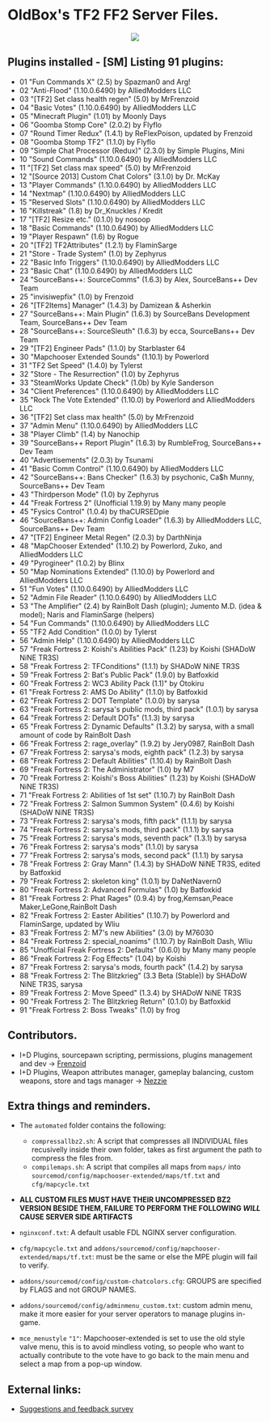 # OldBox's TF2 FF2 Server Files.
<p align="center">
  <img src="https://i.imgur.com/MtDftHn.png"></img>
<p>
  
## Plugins installed - [SM] Listing 91 plugins:
-  01 "Fun Commands X" (2.5) by Spazman0 and Arg!
-  02 "Anti-Flood" (1.10.0.6490) by AlliedModders LLC
-  03 "[TF2] Set class health regen" (5.0) by MrFrenzoid
-  04 "Basic Votes" (1.10.0.6490) by AlliedModders LLC
-  05 "Minecraft Plugin" (1.01) by Moonly Days
-  06 "Goomba Stomp Core" (2.0.2) by Flyflo
-  07 "Round Timer Redux" (1.4.1) by ReFlexPoison, updated by Frenzoid
-  08 "Goomba Stomp TF2" (1.1.0) by Flyflo
-  09 "Simple Chat Processor (Redux)" (2.3.0) by Simple Plugins, Mini
-  10 "Sound Commands" (1.10.0.6490) by AlliedModders LLC
-  11 "[TF2] Set class max speed" (5.0) by MrFrenzoid
-  12 "[Source 2013] Custom Chat Colors" (3.1.0) by Dr. McKay
-  13 "Player Commands" (1.10.0.6490) by AlliedModders LLC
-  14 "Nextmap" (1.10.0.6490) by AlliedModders LLC
-  15 "Reserved Slots" (1.10.0.6490) by AlliedModders LLC
-  16 "Killstreak" (1.8) by Dr_Knuckles / Kredit
-  17 "[TF2] Resize etc." (0.1.0) by nosoop
-  18 "Basic Commands" (1.10.0.6490) by AlliedModders LLC
-  19 "Player Respawn" (1.6) by Rogue
-  20 "[TF2] TF2Attributes" (1.2.1) by FlaminSarge
-  21 "Store - Trade System" (1.0) by Zephyrus
-  22 "Basic Info Triggers" (1.10.0.6490) by AlliedModders LLC
-  23 "Basic Chat" (1.10.0.6490) by AlliedModders LLC
-  24 "SourceBans++: SourceComms" (1.6.3) by Alex, SourceBans++ Dev Team
-  25 "invisiwepfix" (1.0) by Frenzoid
-  26 "[TF2Items] Manager" (1.4.3) by Damizean & Asherkin
-  27 "SourceBans++: Main Plugin" (1.6.3) by SourceBans Development Team, SourceBans++ Dev Team
-  28 "SourceBans++: SourceSleuth" (1.6.3) by ecca, SourceBans++ Dev Team
-  29 "[TF2] Engineer Pads" (1.1.0) by Starblaster 64
-  30 "Mapchooser Extended Sounds" (1.10.1) by Powerlord
-  31 "TF2 Set Speed" (1.4.0) by Tylerst
-  32 "Store - The Resurrection" (1.0) by Zephyrus
-  33 "SteamWorks Update Check" (1.0b) by Kyle Sanderson
-  34 "Client Preferences" (1.10.0.6490) by AlliedModders LLC
-  35 "Rock The Vote Extended" (1.10.0) by Powerlord and AlliedModders LLC
-  36 "[TF2] Set class max health" (5.0) by MrFrenzoid
-  37 "Admin Menu" (1.10.0.6490) by AlliedModders LLC
-  38 "Player Climb" (1.4) by Nanochip
-  39 "SourceBans++ Report Plugin" (1.6.3) by RumbleFrog, SourceBans++ Dev Team
-  40 "Advertisements" (2.0.3) by Tsunami
-  41 "Basic Comm Control" (1.10.0.6490) by AlliedModders LLC
-  42 "SourceBans++: Bans Checker" (1.6.3) by psychonic, Ca$h Munny, SourceBans++ Dev Team
-  43 "Thirdperson Mode" (1.0) by Zephyrus
-  44 "Freak Fortress 2" (Unofficial 1.19.9) by Many many people
-  45 "Fysics Control" (1.0.4) by thaCURSEDpie
-  46 "SourceBans++: Admin Config Loader" (1.6.3) by AlliedModders LLC, SourceBans++ Dev Team
-  47 "[TF2] Engineer Metal Regen" (2.0.3) by DarthNinja
-  48 "MapChooser Extended" (1.10.2) by Powerlord, Zuko, and AlliedModders LLC
-  49 "Pyrogineer" (1.0.2) by Blinx
-  50 "Map Nominations Extended" (1.10.0) by Powerlord and AlliedModders LLC
-  51 "Fun Votes" (1.10.0.6490) by AlliedModders LLC
-  52 "Admin File Reader" (1.10.0.6490) by AlliedModders LLC
-  53 "The Amplifier" (2.4) by RainBolt Dash (plugin); Jumento M.D. (idea & model); Naris and FlaminSarge (helpers)
-  54 "Fun Commands" (1.10.0.6490) by AlliedModders LLC
-  55 "TF2 Add Condition" (1.0.0) by Tylerst
-  56 "Admin Help" (1.10.0.6490) by AlliedModders LLC
-  57 "Freak Fortress 2: Koishi's Abilities Pack" (1.23) by Koishi (SHADoW NiNE TR3S)
-  58 "Freak Fortress 2: TFConditions" (1.1.1) by SHADoW NiNE TR3S
-  59 "Freak Fortress 2: Bat's Public Pack" (1.9.0) by Batfoxkid
-  60 "Freak Fortress 2: WC3 Ability Pack (1.1)" by Otokiru
-  61 "Freak Fortress 2: AMS Do Ability" (1.1.0) by Batfoxkid
-  62 "Freak Fortress 2: DOT Template" (1.0.0) by sarysa
-  63 "Freak Fortress 2: sarysa's public mods, third pack" (1.0.1) by sarysa
-  64 "Freak Fortress 2: Default DOTs" (1.1.3) by sarysa
-  65 "Freak Fortress 2: Dynamic Defaults" (1.3.2) by sarysa, with a small amount of code by RainBolt Dash
-  66 "Freak Fortress 2: rage_overlay" (1.9.2) by Jery0987, RainBolt Dash
-  67 "Freak Fortress 2: sarysa's mods, eighth pack" (1.2.3) by sarysa
-  68 "Freak Fortress 2: Default Abilities" (1.10.4) by RainBolt Dash
-  69 "Freak Fortress 2: The Administrator" (1.0) by M7
-  70 "Freak Fortress 2: Koishi's Boss Abilities" (1.23) by Koishi (SHADoW NiNE TR3S)
-  71 "Freak Fortress 2: Abilities of 1st set" (1.10.7) by RainBolt Dash
-  72 "Freak Fortress 2: Salmon Summon System" (0.4.6) by Koishi (SHADoW NiNE TR3S)
-  73 "Freak Fortress 2: sarysa's mods, fifth pack" (1.1.1) by sarysa
-  74 "Freak Fortress 2: sarysa's mods, third pack" (1.1.1) by sarysa
-  75 "Freak Fortress 2: sarysa's mods, seventh pack" (1.3.1) by sarysa
-  76 "Freak Fortress 2: sarysa's mods" (1.1.0) by sarysa
-  77 "Freak Fortress 2: sarysa's mods, second pack" (1.1.1) by sarysa
-  78 "Freak Fortress 2: Gray Mann" (1.4.3) by SHADoW NiNE TR3S, edited by Batfoxkid
-  79 "Freak Fortress 2: skeleton king" (1.0.1) by DaNetNavern0
-  80 "Freak Fortress 2: Advanced Formulas" (1.0) by Batfoxkid
-  81 "Freak Fortress 2: Phat Rages" (0.9.4) by frog,Kemsan,Peace Maker,LeGone,RainBolt Dash
-  82 "Freak Fortress 2: Easter Abilities" (1.10.7) by Powerlord and FlaminSarge, updated by Wliu
-  83 "Freak Fortress 2: M7's new Abilities" (3.0) by M76030
-  84 "Freak Fortress 2: special_noanims" (1.10.7) by RainBolt Dash, Wliu
-  85 "Unofficial Freak Fortress 2: Defaults" (0.6.0) by Many many people
-  86 "Freak Fortress 2: Fog Effects" (1.04) by Koishi
-  87 "Freak Fortress 2: sarysa's mods, fourth pack" (1.4.2) by sarysa
-  88 "Freak Fortress 2: The Blitzkrieg" (3.3 Beta (Stable)) by SHADoW NiNE TR3S, sarysa
-  89 "Freak Fortress 2: Move Speed" (1.3.4) by SHADoW NiNE TR3S
-  90 "Freak Fortress 2: The Blitzkrieg Return" (0.1.0) by Batfoxkid
-  91 "Freak Fortress 2: Boss Tweaks" (1.0) by frog


## Contributors.
- I+D Plugins, sourcepawn scripting, permissions, plugins management and dev  -> [Frenzoid][frenzoidsteam]
- I+D Plugins, Weapon attributes manager, gameplay balancing, custom weapons, store and tags manager -> [Nezzie][nezziesteam]

## Extra things and reminders.
- The `automated` folder contains the following:
  -  `compressallbz2.sh`: A script that compresses all INDIVIDUAL files recusivelly inside their own folder, takes as first argument the path to compress the files from.
  -  `compilemaps.sh`: A script that compiles all maps from `maps/` into `sourcemod/config/mapchooser-extended/maps/tf.txt` and `cfg/mapcycle.txt`
  
- **ALL CUSTOM FILES MUST HAVE THEIR UNCOMPRESSED BZ2 VERSION BESIDE THEM, FAILURE TO PERFORM THE FOLLOWING *WILL* CAUSE SERVER SIDE ARTIFACTS**
- `nginxconf.txt`: A default usable FDL NGINX server configuration.
- `cfg/mapcycle.txt` and `addons/sourcemod/config/mapchooser-extended/maps/tf.txt`: must be the same or else the MPE plugin will fail to verify.
- `addons/sourcemod/config/custom-chatcolors.cfg`: GROUPS are specified by FLAGS and not GROUP NAMES.
- `addons/sourcemod/config/adminmenu_custom.txt`: custom admin menu, make it more easier for your server operators to manage plugins in-game.

- `mce_menustyle` `"1"`: Mapchooser-extended is set to use the old style valve menu, this is to avoid mindless voting, so people who want to actually contribute to the vote have to go back to the main menu and select a map from a pop-up window.

## External links:
- [Suggestions and feedback survey][feedbacksurvey]

[frenzoidsteam]: https://steamcommunity.com/id/MrFren/
[nezziesteam]: https://steamcommunity.com/id/loveydoveylizarduwu/
[groupsteam]: https://steamcommunity.com/groups/oldbox
[feedbacksurvey]: http://bit.ly/OBSuggestion